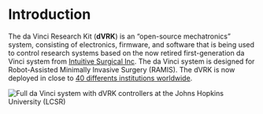 # Introduction

The da Vinci Research Kit (**dVRK**) is an “open-source mechatronics” system, consisting of electronics, firmware, and software that is being used to control research systems based on the now retired first-generation da Vinci system from [Intuitive Surgical Inc](https://www.intuitive.com/).  The da Vinci system is designed for Robot-Assisted Minimally Invasive Surgery (RAMIS).  The dVRK is now deployed in close to [40 differents institutions worldwide](/jhu-dvrk/sawIntuitiveResearchKit/wiki/Timeline).

![Full da Vinci system with dVRK controllers at the Johns Hopkins University (LCSR)](/jhu-dvrk/sawIntuitiveResearchKit/wiki/assets/general/full-daVinci-B08-03-2021.png)

